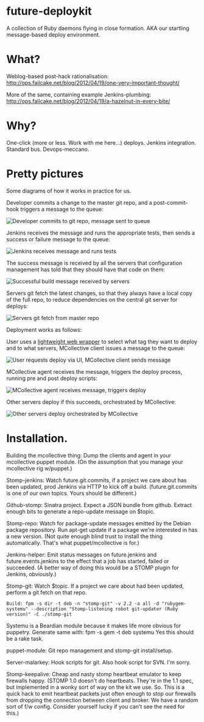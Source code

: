 future-deploykit
================

A collection of Ruby daemons flying in close formation. AKA our startling message-based deploy environment.


What?
=====

Weblog-based post-hack rationalisation: http://ops.failcake.net/blog/2012/04/19/one-very-important-thought/

More of the same, containing example Jenkins-plumbing: http://ops.failcake.net/blog/2012/04/19/a-hazelnut-in-every-bite/
 

Why?
====

One-click (more or less. Work with me here...) deploys. Jenkins integration. Standard bus. Devops-meccano.

Pretty pictures
===============

Some diagrams of how it works in practice for us.

Developer commits a change to the master git repo, and a post-commit-hook triggers a message to the queue:

![Developer commits to git repo, message sent to queue](http://slack.org.uk/images/Future-DeployKit/Step_1.png "Step 1")

Jenkins receives the message and runs the appropriate tests, then sends a success or failure message to the queue:

![Jenkins receives message and runs tests](http://slack.org.uk/images/Future-DeployKit/Step_2.png "Step 2")

The success message is received by all the servers that configuration management has told that they should have that code on them:

![Successful build message received by servers](http://slack.org.uk/images/Future-DeployKit/Step_3.png "Step 3")

Servers git fetch the latest changes, so that they always have a local copy of the full repo, to reduce dependencies on the central git server for deploys:

![Servers git fetch from master repo](http://slack.org.uk/images/Future-DeployKit/Step_4.png "Step 4")

Deployment works as follows:

User uses a [lightweight web wrapper](https://github.com/FuturePublishing/deploykit-frontend) to select what tag they want to deploy and to what servers, MCollective client issues a message to the queue:

![User requests deploy via UI, MCollective client sends message](http://slack.org.uk/images/Future-DeployKit/Deploy_1.png "Deploy Step 1")

MCollective agent receives the message, triggers the deploy process, running pre and post deploy scripts:

![MCollective agent receives message, triggers deploy](http://slack.org.uk/images/Future-DeployKit/Deploy_2.png "Deploy Step 2")

Other servers deploy if this succeeds, orchestrated by MCollective:

![Other servers deploy orchestrated by MCollective](http://slack.org.uk/images/Future-DeployKit/Deploy_3.png "Deploy Step 3")

Installation.
=============

Building the mcollective thing: Dump the clients and agent in your mcollective puppet module.
  (On the assumption that you manage your mcollective rig w/puppet.)

Stomp-jenkins: Watch future.git.commits, if a project we care about has been updated, prod Jenkins via HTTP to kick off a build.
  (future.git.commits is one of our own topics. Yours should be different.)

Github-stomp: Sinatra project. Expect a JSON bundle from github. Extract enough bits to generate a repo-update message on $topic.

Stomp-repo: Watch for package-update messages emitted by the Debian package repository. Run apt-get update if a package we're 
  interested in has a new version. (Not quite enough blind trust to install the thing automatically. That's what puppet/mcollective is for.)

Jenkins-helper: Emit status messages on future.jenkins and future.events.jenkins to the effect that a job has started, failed or succeeded.
  (A better way of doing this would be a STOMP plugin for Jenkins, obviously.)

Stomp-git: Watch $topic. If a project we care about had been updated, perform a git fetch on that repo.

	Build: fpm -s dir -t deb -n "stomp-git" -v 2.2 -a all -d "rubygem-systemu" --description "Stomp-listening robot git-updater (Ruby version)" -C ./stomp-git

Systemu is a Beardian module because it makes life more obvious for puppetry.
Generate same with: fpm -s gem -t deb systemu
Yes this should be a rake task.

puppet-module: Git repo management and stomp-git install/setup.

Server-malarkey: Hook scripts for git. Also hook script for SVN. I'm sorry.

Stomp-keepalive: Cheap and nasty stomp heartbeat emulator to keep firewalls happy.
  (STOMP 1.0 doesn't do heartbeats. They're in the 1.1 spec, but implemented in a wonky sort of way
  on the kit we use. So. This is a quick hack to emit heartbeat packets just often enough to stop
  our firewalls from dropping the connection between client and broker. We have a random sort of
  f/w config. Consider yourself lucky if you can't see the need for this.)

